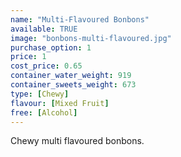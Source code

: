 ```yaml
---
name: "Multi-Flavoured Bonbons"
available: TRUE
image: "bonbons-multi-flavoured.jpg"
purchase_option: 1
price: 1
cost_price: 0.65
container_water_weight: 919
container_sweets_weight: 673
type: [Chewy]
flavour: [Mixed Fruit]
free: [Alcohol]
---
```

Chewy multi flavoured bonbons.